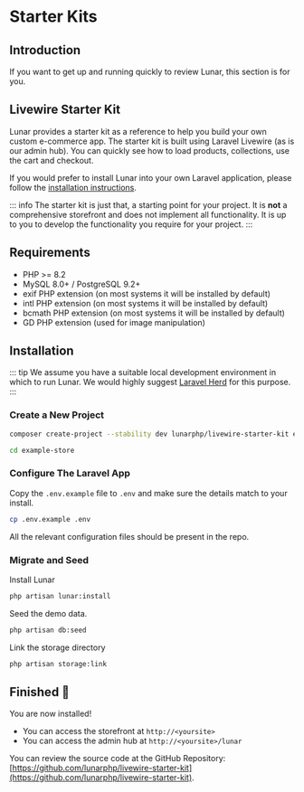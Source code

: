 # Starter Kits

## Introduction

If you want to get up and running quickly to review Lunar, this section is for you.

## Livewire Starter Kit

Lunar provides a starter kit as a reference to help you build your own custom e-commerce app. The starter kit is built 
using Laravel Livewire (as is our admin hub). You can quickly see how to load products, collections, use the cart and 
checkout.

If you would prefer to install Lunar into your own Laravel application, please follow the 
[installation instructions](/core/installation).

::: info
The starter kit is just that, a starting point for your project. It is **not** a comprehensive storefront and does not
implement all functionality. It is up to you to develop the functionality you require for your project.
:::

## Requirements

- PHP >= 8.2
- MySQL 8.0+ / PostgreSQL 9.2+
- exif PHP extension (on most systems it will be installed by default)
- intl PHP extension (on most systems it will be installed by default)
- bcmath PHP extension (on most systems it will be installed by default)
- GD PHP extension (used for image manipulation)

## Installation

::: tip
We assume you have a suitable local development environment in which to run Lunar. We would highly suggest [Laravel Herd](https://herd.laravel.com) for this purpose.
:::

### Create a New Project

```bash
composer create-project --stability dev lunarphp/livewire-starter-kit example-store

cd example-store
```

### Configure The Laravel App

Copy the `.env.example` file to `.env` and make sure the details match to your install.

```bash
cp .env.example .env
```

All the relevant configuration files should be present in the repo.

### Migrate and Seed

Install Lunar

```bash
php artisan lunar:install
```

Seed the demo data.

```bash
php artisan db:seed
```

Link the storage directory

```bash
php artisan storage:link
```

## Finished 🚀

You are now installed!

- You can access the storefront at `http://<yoursite>`
- You can access the admin hub at `http://<yoursite>/lunar`

You can review the source code at the GitHub Repository: [https://github.com/lunarphp/livewire-starter-kit](https://github.com/lunarphp/livewire-starter-kit).
